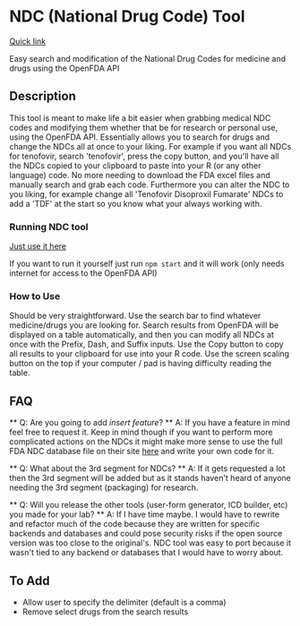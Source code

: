 
# NDC (National Drug Code) Tool
[Quick link](https://www.ndctool.com/)

Easy search and modification of the National Drug Codes for medicine and drugs using the OpenFDA API 

## Description

This tool is meant to make life a bit easier when grabbing medical NDC codes and modifying them whether that be for research or personal use, using the OpenFDA API. Essentially allows you to search for drugs and change the NDCs all at once to your liking. For example if you want all NDCs for tenofovir, search 'tenofovir', press the copy button, and you'll have all the NDCs copied to your clipboard to paste into your R (or any other language) code. No more needing to download the FDA excel files and manually search and grab each code. Furthermore you can alter the NDC to you liking, for example change all 'Tenofovir Disoproxil Fumarate' NDCs to add a 'TDF' at the start so you know what your always working with.

### Running NDC tool
[Just use it here](https://www.ndctool.com/)

If you want to run it yourself just run ```npm start``` and it will work (only needs internet for access to the OpenFDA API)

### How to Use

Should be very straightforward. Use the search bar to find whatever medicine/drugs you are looking for. Search results from OpenFDA will be displayed on a table automatically, and then you can modify all NDCs at once with the Prefix, Dash, and Suffix inputs. Use the Copy button to copy all results to your clipboard for use into your R code. Use the screen scaling button on the top if your computer / pad is having difficulty reading the table.


## FAQ

** Q:   Are you going to add *insert feature*? **
A:   If you have a feature in mind feel free to request it. Keep in mind though if you want to perform more complicated actions on the NDCs it might make more sense to use the full FDA NDC database file on their site [here](https://www.fda.gov/drugs/drug-approvals-and-databases/national-drug-code-directory) and write your own code for it.

** Q:   What about the 3rd segment for NDCs? **
A: 	  If it gets requested a lot then the 3rd segment will be added but as it stands haven't heard of anyone needing the 3rd segment (packaging) for research.

** Q:   Will you release the other tools (user-form generator, ICD builder, etc) you made for your lab? **
A: If I have time maybe. I would have to rewrite and refactor much of the code because they are written for specific backends and databases and could pose security risks if the open source version was too close to the original's. NDC tool was easy to port because it wasn't tied to any backend or databases that I would have to worry about.

## To Add
- Allow user to specify the delimiter (default is a comma)
- Remove select drugs from the search results
